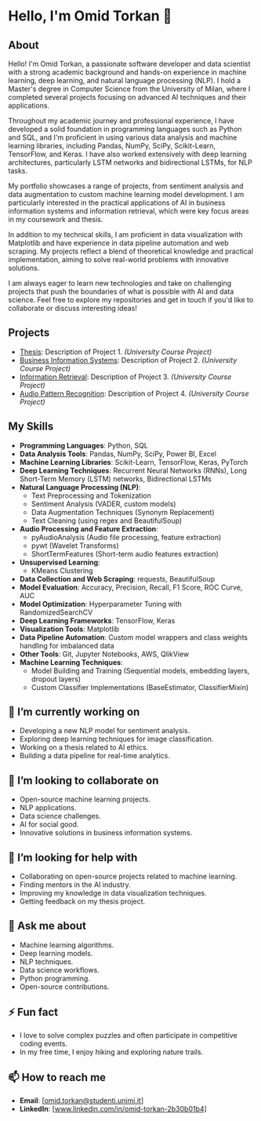 # Hello, I'm Omid Torkan 👋

## About

Hello! I'm Omid Torkan, a passionate software developer and data scientist with a strong academic background and hands-on experience in machine learning, deep learning, and natural language processing (NLP). I hold a Master's degree in Computer Science from the University of Milan, where I completed several projects focusing on advanced AI techniques and their applications.

Throughout my academic journey and professional experience, I have developed a solid foundation in programming languages such as Python and SQL, and I'm proficient in using various data analysis and machine learning libraries, including Pandas, NumPy, SciPy, Scikit-Learn, TensorFlow, and Keras. I have also worked extensively with deep learning architectures, particularly LSTM networks and bidirectional LSTMs, for NLP tasks.

My portfolio showcases a range of projects, from sentiment analysis and data augmentation to custom machine learning model development. I am particularly interested in the practical applications of AI in business information systems and information retrieval, which were key focus areas in my coursework and thesis.

In addition to my technical skills, I am proficient in data visualization with Matplotlib and have experience in data pipeline automation and web scraping. My projects reflect a blend of theoretical knowledge and practical implementation, aiming to solve real-world problems with innovative solutions.

I am always eager to learn new technologies and take on challenging projects that push the boundaries of what is possible with AI and data science. Feel free to explore my repositories and get in touch if you'd like to collaborate or discuss interesting ideas!

## Projects

- [Thesis](https://github.com/OmidTorkan-msc/Thesis-Project): Description of Project 1. *(University Course Project)*
- [Business Information Systems](https://github.com/OmidTorkan-msc/BIS-Project): Description of Project 2. *(University Course Project)*
- [Information Retrieval](https://github.com/OmidTorkan-msc/Causal-relations-in-argumentation-): Description of Project 3. *(University Course Project)*
- [Audio Pattern Recognition](https://github.com/OmidTorkan-msc/Audio-Pattern-Recognition.git): Description of Project 4. *(University Course Project)*

## My Skills

- **Programming Languages**: Python, SQL
- **Data Analysis Tools**: Pandas, NumPy, SciPy, Power BI, Excel
- **Machine Learning Libraries**: Scikit-Learn, TensorFlow, Keras, PyTorch
- **Deep Learning Techniques**: Recurrent Neural Networks (RNNs), Long Short-Term Memory (LSTM) networks, Bidirectional LSTMs
- **Natural Language Processing (NLP)**:
  - Text Preprocessing and Tokenization
  - Sentiment Analysis (VADER, custom models)
  - Data Augmentation Techniques (Synonym Replacement)
  - Text Cleaning (using regex and BeautifulSoup)
- **Audio Processing and Feature Extraction**:
  - pyAudioAnalysis (Audio file processing, feature extraction)
  - pywt (Wavelet Transforms)
  - ShortTermFeatures (Short-term audio features extraction)
- **Unsupervised Learning**:
  - KMeans Clustering
- **Data Collection and Web Scraping**: requests, BeautifulSoup
- **Model Evaluation**: Accuracy, Precision, Recall, F1 Score, ROC Curve, AUC
- **Model Optimization**: Hyperparameter Tuning with RandomizedSearchCV
- **Deep Learning Frameworks**: TensorFlow, Keras
- **Visualization Tools**: Matplotlib
- **Data Pipeline Automation**: Custom model wrappers and class weights handling for imbalanced data
- **Other Tools**: Git, Jupyter Notebooks, AWS, QlikView
- **Machine Learning Techniques**:
  - Model Building and Training (Sequential models, embedding layers, dropout layers)
  - Custom Classifier Implementations (BaseEstimator, ClassifierMixin)

## 🔭 I’m currently working on

- Developing a new NLP model for sentiment analysis.
- Exploring deep learning techniques for image classification.
- Working on a thesis related to AI ethics.
- Building a data pipeline for real-time analytics.

## 👯 I’m looking to collaborate on

- Open-source machine learning projects.
- NLP applications.
- Data science challenges.
- AI for social good.
- Innovative solutions in business information systems.

## 🤔 I’m looking for help with

- Collaborating on open-source projects related to machine learning.
- Finding mentors in the AI industry.
- Improving my knowledge in data visualization techniques.
- Getting feedback on my thesis project.

## 💬 Ask me about

- Machine learning algorithms.
- Deep learning models.
- NLP techniques.
- Data science workflows.
- Python programming.
- Open-source contributions.

## ⚡ Fun fact

- I love to solve complex puzzles and often participate in competitive coding events.
- In my free time, I enjoy hiking and exploring nature trails.

## 📫 How to reach me

- **Email**: [omid.torkan@studenti.unimi.it]
- **LinkedIn**: [www.linkedin.com/in/omid-torkan-2b30b01b4]
